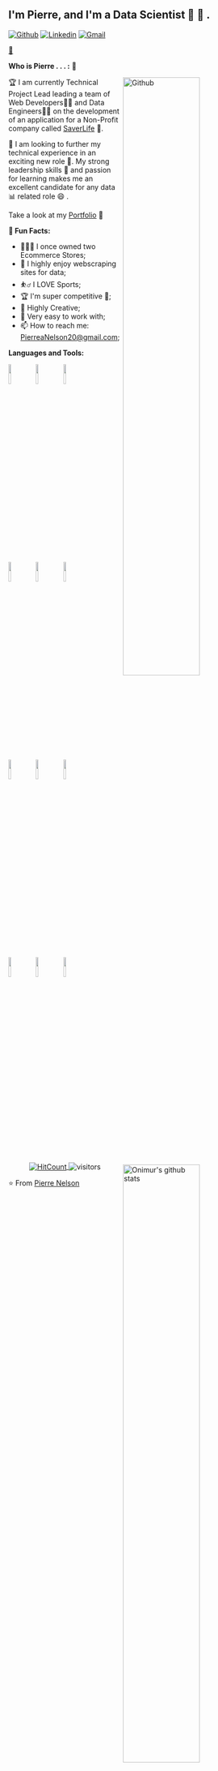 <!-- Your title -->
## I'm Pierre, and I'm a Data Scientist 🚀 🔮 .

<!-- Your badges
You can use the website to generate badges: https://shields.io/
-->

[![Github](https://img.shields.io/badge/-Github-000?style=flat&logo=Github&logoColor=white)](https://github.com/alxanderpierre)
[![Linkedin](https://img.shields.io/badge/-LinkedIn-blue?style=flat&logo=Linkedin&logoColor=white)](https://www.linkedin.com/in/pierre-nelson-data-scientist/)
[![Gmail](https://img.shields.io/badge/-Gmail-c14438?style=flat&logo=Gmail&logoColor=white)](mailto:pierreanelson20@gmail.com)

[💼](http://pierreanelson.com/) 
&nbsp;

<!-- Talking about you -->
**Who is Pierre . . . :** 🤔

<!-- Any image aligned to the right. Beware the width -->
<img width="55%" align="right" alt="Github" src="https://raw.githubusercontent.com/onimur/.github/master/.resources/git-header.svg" />

🏆 I am currently Technical Project Lead leading a team of Web Developers🧑‍💻 and Data Engineers🧑‍💻 on the development of an application for a Non-Profit company called [SaverLife](https://www.saverlife.org/) 🏦.

👀 I am looking to further my technical experience in an exciting new role 🤩. 
My strong leadership skills 🥇  and passion for learning makes me an excellent candidate for any data 📊 related role 😄 .

Take a look at my [Portfolio](http://pierreanelson.com/) 💼

 **🌴 Fun Facts:**

- 👨🏽‍💻 I once owned two Ecommerce Stores;
- 🌱 I highly enjoy webscraping sites for data; 
- ⛹️‍♂️ I LOVE Sports;
- 🏆 I'm super competitive 😤;
- 💬 Highly Creative;
- 🤝 Very easy to work with;
- 📫 How to reach me: PierreaNelson20@gmail.com;

**Languages and Tools:** 

<!-- Your github readme stats
You can use this api: https://github.com/anuraghazra/github-readme-stats
-->
<p>
  <a href="https://github.com/onimur/handle-path-oz">
    <img width="55%" align="right" alt="Onimur's github stats" src="https://github-readme-stats.vercel.app/api?username=onimur&show_icons=true&hide_border=true" />
  </a>
  
  <!-- Your languages and tools. Be careful with the alignment. 
  You can use this sites to get logos: https://www.vectorlogo.zone or https://simpleicons.org/
  -->
  
  <code><img width="10%" src="https://www.vectorlogo.zone/logos/amazon_aws/amazon_aws-ar21.svg"></code>
  <code><img width="10%" src="https://www.vectorlogo.zone/logos/python/python-ar21.svg"></code>
  <code><img width="10%" src="https://www.vectorlogo.zone/logos/docker/docker-ar21.svg"></code>
  <br />
  <code><img width="10%" src="https://www.vectorlogo.zone/logos/postgresql/postgresql-vertical.svg"></code>
  <code><img width="10%" src="https://www.vectorlogo.zone/logos/pocoo_flask/pocoo_flask-ar21.svg"></code>
  <code><img width="10%" src="https://www.vectorlogo.zone/logos/json/json-ar21.svg"></code>
  <br />
  <code><img width="10%" src="https://www.vectorlogo.zone/logos/mysql/mysql-ar21.svg"></code>
  <code><img width="10%" src="https://www.vectorlogo.zone/logos/sqlite/sqlite-ar21.svg"></code>
  <code><img width="10%" src="https://www.vectorlogo.zone/logos/heroku/heroku-ar21.svg"></code>
  <br />
  <code><img width="10%" src="https://www.vectorlogo.zone/logos/git-scm/git-scm-ar21.svg"></code>
  <code><img width="10%" src="https://upload.wikimedia.org/wikipedia/commons/0/05/Scikit_learn_logo_small.svg"></code>
  <code><img width="10%" src="https://www.vectorlogo.zone/logos/mongodb/mongodb-ar21.svg"></code>  
</p>

<!-- Your hits or visitors
site: http://hits.dwyl.com or https://visitor-badge.glitch.me
Both apis are in trouble due to the number of requests, if you know any other to register visitors, great
-->
<p align="center">
  <a href="http://hits.dwyl.com/onimur/onimur" target="_blank">
    <img align="center" alt="HitCount" src="http://hits.dwyl.com/onimur/onimur.svg" />
  </a>
    <img align="center" alt="visitors" src="https://visitor-badge.glitch.me/badge?page_id=onimur.onimur" />
</p>


⭐️ From [Pierre Nelson](https://github.com/alxanderpierre)

